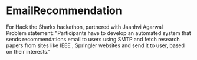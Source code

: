 # EmailRecommendation
For Hack the Sharks hackathon, partnered with Jaanhvi Agarwal
<br>
Problem statement:  "Participants have to develop an automated system that sends recommendations email to users using SMTP and fetch research papers from sites like IEEE , Springler websites and send it to user, based on their interests."
